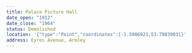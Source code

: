 ```yaml
---
title: Palace Picture Hall
date_open: "1912"
date_close: "1964"
status: Demolished
location: '{"type":"Point","coordinates":[-1.5906921,53.7983903]}'
address: Eyres Avenue, Armley
---
```

